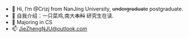 - 👋 Hi, I’m @Crizj from NanJing University, ~~undergraduate~~ postgraduate.
- 👀 自我介绍：一只菜鸡,南大~~本科~~ 研究生在读.
- 🌱 Majoring in CS
- 📫 JieZhengNJU@outlook.com

<!---
Crizj/Crizj is a ✨ special ✨ repository because its `README.md` (this file) appears on your GitHub profile.
You can click the Preview link to take a look at your changes.
--->
